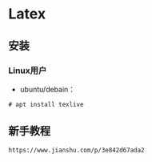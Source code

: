 # Latex

## 安装

### Linux用户

- ubuntu/debain：

```shell
# apt install texlive
```

## 新手教程

```
https://www.jianshu.com/p/3e842d67ada2
```